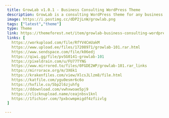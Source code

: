 ```yaml
---
 title: GrowLab v1.0.1 - Business Consulting WordPress Theme
 description: GrowLab is a consulting WordPress theme for any business companies or startups, especially for digital agencies. The overall design is crisp and clean, with unique embellishments and legible text. With beautiful homepage designs, lots of inner pages, portfolio and blog layouts, it will be a perfect option for your next project.
 image: https://i.postimg.cc/dDP2jLnW/growlab.png
 tags: ["latest","theme"]
 type: Theme
 link: https://themeforest.net/item/growlab-business-consulting-wordpress-theme/53664244
 links: [
   https://workupload.com/file/RfYV4CmUakM
   https://www.upload.ee/files/17208971/growlab-101.rar.html
   https://www.sendspace.com/file/k06edj
   https://qiwi.gg/file/pvSG0141-growlab-101
   https://pixeldrain.com/u/FU77TYNG
   https://www.mirrored.to/files/0FGDE2WP/growlab-101.rar_links
   https://mirrorace.org/m/3X6k1
   https://krakenfiles.com/view/XlcsJLlzm8/file.html
   https://katfile.com/ygu0esmr6c6o
   https://hxfile.co/5bp2l6zjuhfg
   https://ddownload.com/vwhxwoae5pj9
   https://clicknupload.name/ceajnbsv1knl
   https://1fichier.com/?pxbcwmpmigdf4zfiivlg
 ]

---
```

